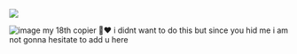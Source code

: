   ![](https://komarev.com/ghpvc/?username=KAITO-V1&label=(˶˃⤙˂˶)&color=000000)
  
![image](https://github.com/user-attachments/assets/66c50447-cb88-4fab-8afd-42e4f0d03680)
my 18th copier 🥹❤️ i didnt want to do this but since you hid me i am not gonna hesitate to add u here

